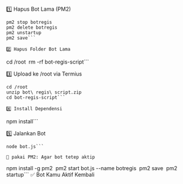 1️⃣ Hapus Bot Lama (PM2)
```
pm2 stop botregis  
pm2 delete botregis  
pm2 unstartup  
pm2 save```

2️⃣ Hapus Folder Bot Lama
```
cd /root  
rm -rf bot-regis-script```

3️⃣ Upload ke /root via Termius 
```
cd /root  
unzip bot\ regis\ script.zip  
cd bot-regis-script```

4️⃣ Install Dependensi
```
npm install```

5️⃣ Jalankan Bot
```
node bot.js```

🔁 pakai PM2: Agar bot tetep aktip
```
npm install -g pm2  
pm2 start bot.js --name botregis  
pm2 save  
pm2 startup```
✅ Bot Kamu Aktif Kembali
